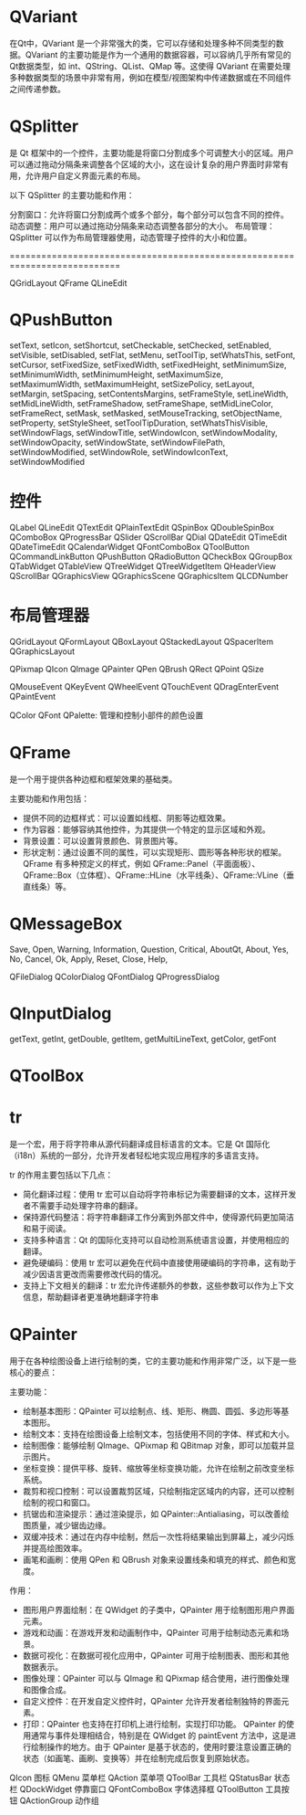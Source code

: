 <!--
 * @Author: Clark
 * @Email: haixuanwoTxh@gmail.com
 * @Date: 2024-07-06 14:49:22
 * @LastEditors: Clark
 * @LastEditTime: 2024-07-06 16:20:29
 * @Description: file content
-->


# QVariant
在Qt中，QVariant 是一个非常强大的类，它可以存储和处理多种不同类型的数据。QVariant 的主要功能是作为一个通用的数据容器，可以容纳几乎所有常见的Qt数据类型，如 int、QString、QList、QMap 等。这使得 QVariant 在需要处理多种数据类型的场景中非常有用，例如在模型/视图架构中传递数据或在不同组件之间传递参数。

# QSplitter
是 Qt 框架中的一个控件，主要功能是将窗口分割成多个可调整大小的区域。用户可以通过拖动分隔条来调整各个区域的大小，这在设计复杂的用户界面时非常有用，允许用户自定义界面元素的布局。

以下 QSplitter 的主要功能和作用：

分割窗口：允许将窗口分割成两个或多个部分，每个部分可以包含不同的控件。
动态调整：用户可以通过拖动分隔条来动态调整各部分的大小。
布局管理：QSplitter 可以作为布局管理器使用，动态管理子控件的大小和位置。

===========================================================================

QGridLayout
QFrame
QLineEdit

# QPushButton
setText, setIcon, setShortcut, setCheckable, setChecked, setEnabled, setVisible, setDisabled, setFlat, setMenu, setToolTip, setWhatsThis, setFont, setCursor, setFixedSize, setFixedWidth, setFixedHeight, setMinimumSize, setMinimumWidth, setMinimumHeight, setMaximumSize, setMaximumWidth, setMaximumHeight, setSizePolicy, setLayout, setMargin, setSpacing, setContentsMargins, setFrameStyle, setLineWidth, setMidLineWidth, setFrameShadow, setFrameShape, setMidLineColor, setFrameRect, setMask, setMasked, setMouseTracking, setObjectName, setProperty, setStyleSheet, setToolTipDuration, setWhatsThisVisible, setWindowFlags, setWindowTitle, setWindowIcon, setWindowModality, setWindowOpacity, setWindowState, setWindowFilePath, setWindowModified, setWindowRole, setWindowIconText, setWindowModified

# 控件
QLabel
QLineEdit
QTextEdit
QPlainTextEdit
QSpinBox
QDoubleSpinBox
QComboBox
QProgressBar
QSlider
QScrollBar
QDial
QDateEdit
QTimeEdit
QDateTimeEdit
QCalendarWidget
QFontComboBox
QToolButton
QCommandLinkButton
QPushButton
QRadioButton
QCheckBox
QGroupBox
QTabWidget
QTableView
QTreeWidget
QTreeWidgetItem
QHeaderView
QScrollBar
QGraphicsView
QGraphicsScene
QGraphicsItem
QLCDNumber

# 布局管理器
QGridLayout
QFormLayout
QBoxLayout
QStackedLayout
QSpacerItem
QGraphicsLayout

QPixmap
QIcon
QImage
QPainter
QPen
QBrush
QRect
QPoint
QSize

QMouseEvent
QKeyEvent
QWheelEvent
QTouchEvent
QDragEnterEvent
QPaintEvent

QColor
QFont
QPalette: 管理和控制小部件的颜色设置

# QFrame
是一个用于提供各种边框和框架效果的基础类。

主要功能和作用包括：
- 提供不同的边框样式：可以设置如线框、阴影等边框效果。
- 作为容器：能够容纳其他控件，为其提供一个特定的显示区域和外观。
- 背景设置：可以设置背景颜色、背景图片等。
- 形状定制：通过设置不同的属性，可以实现矩形、圆形等各种形状的框架。
QFrame 有多种预定义的样式，例如 QFrame::Panel（平面面板）、QFrame::Box（立体框）、QFrame::HLine（水平线条）、QFrame::VLine（垂直线条）等。

# QMessageBox
Save, Open, Warning, Information, Question, Critical, AboutQt, About, Yes, No, Cancel, Ok, Apply, Reset, Close, Help,

QFileDialog
QColorDialog
QFontDialog
QProgressDialog

# QInputDialog
getText, getInt, getDouble, getItem, getMultiLineText, getColor, getFont

# QToolBox

# tr
是一个宏，用于将字符串从源代码翻译成目标语言的文本。它是 Qt 国际化（i18n）系统的一部分，允许开发者轻松地实现应用程序的多语言支持。

tr 的作用主要包括以下几点：
- 简化翻译过程：使用 tr 宏可以自动将字符串标记为需要翻译的文本，这样开发者不需要手动处理字符串的翻译。
- 保持源代码整洁：将字符串翻译工作分离到外部文件中，使得源代码更加简洁和易于阅读。
- 支持多种语言：Qt 的国际化支持可以自动检测系统语言设置，并使用相应的翻译。
- 避免硬编码：使用 tr 宏可以避免在代码中直接使用硬编码的字符串，这有助于减少因语言更改而需要修改代码的情况。
- 支持上下文相关的翻译：tr 宏允许传递额外的参数，这些参数可以作为上下文信息，帮助翻译者更准确地翻译字符串

# QPainter
用于在各种绘图设备上进行绘制的类，它的主要功能和作用非常广泛，以下是一些核心的要点：

主要功能：
- 绘制基本图形：QPainter 可以绘制点、线、矩形、椭圆、圆弧、多边形等基本图形。
- 绘制文本：支持在绘图设备上绘制文本，包括使用不同的字体、样式和大小。
- 绘制图像：能够绘制 QImage、QPixmap 和 QBitmap 对象，即可以加载并显示图片。
- 坐标变换：提供平移、旋转、缩放等坐标变换功能，允许在绘制之前改变坐标系统。
- 裁剪和视口控制：可以设置裁剪区域，只绘制指定区域内的内容，还可以控制绘制的视口和窗口。
- 抗锯齿和渲染提示：通过渲染提示，如 QPainter::Antialiasing，可以改善绘图质量，减少锯齿边缘。
- 双缓冲技术：通过在内存中绘制，然后一次性将结果输出到屏幕上，减少闪烁并提高绘图效率。
- 画笔和画刷：使用 QPen 和 QBrush 对象来设置线条和填充的样式、颜色和宽度。

作用：
- 图形用户界面绘制：在 QWidget 的子类中，QPainter 用于绘制图形用户界面元素。
- 游戏和动画：在游戏开发和动画制作中，QPainter 可用于绘制动态元素和场景。
- 数据可视化：在数据可视化应用中，QPainter 可用于绘制图表、图形和其他数据表示。
- 图像处理：QPainter 可以与 QImage 和 QPixmap 结合使用，进行图像处理和图像合成。
- 自定义控件：在开发自定义控件时，QPainter 允许开发者绘制独特的界面元素。
- 打印：QPainter 也支持在打印机上进行绘制，实现打印功能。
QPainter 的使用通常与事件处理相结合，特别是在 QWidget 的 paintEvent 方法中，这是进行绘制操作的地方。由于 QPainter 是基于状态的，使用时要注意设置正确的状态（如画笔、画刷、变换等）并在绘制完成后恢复到原始状态。


QIcon           图标
QMenu           菜单栏
QAction         菜单项
QToolBar        工具栏
QStatusBar      状态栏
QDockWidget     停靠窗口
QFontComboBox   字体选择框
QToolButton     工具按钮
QActionGroup    动作组



